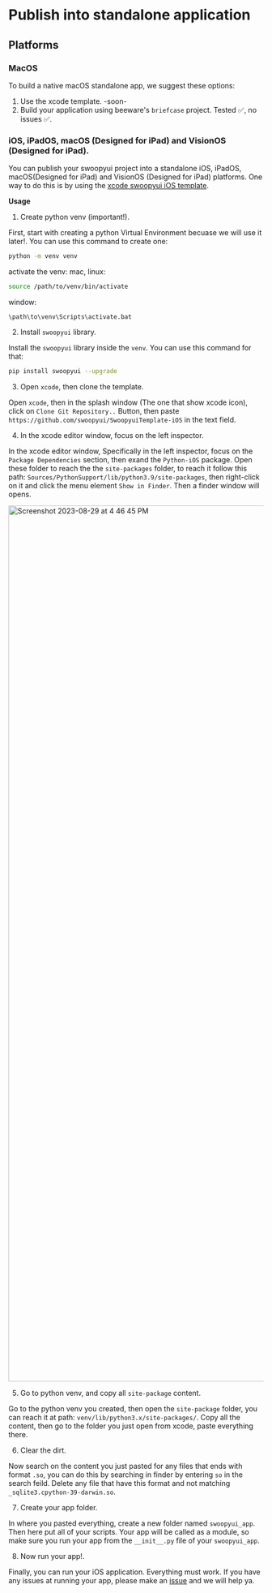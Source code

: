 # Publish into standalone application

## Platforms
### MacOS
To build a native macOS standalone app, we suggest these options:
1. Use the xcode template. -soon-
2. Build your application using beeware's `briefcase` project. Tested ✅, no issues ✅.

### iOS, iPadOS, macOS (Designed for iPad) and VisionOS (Designed for iPad).
You can publish your swoopyui project into a standalone iOS, iPadOS, macOS(Designed for iPad) and VisionOS (Designed for iPad) platforms. One way to do this is by using the [xcode swoopyui iOS template](https://github.com/swoopyui/SwoopyuiTemplate-iOS).

**Usage**
1. Create python venv (important!).

First, start with creating a python Virtual Environment becuase we will use it later!. You can use this command to create one:
```zsh
python -m venv venv
```

activate the venv:
mac, linux:
```zsh
source /path/to/venv/bin/activate
```
window:
```shell
\path\to\venv\Scripts\activate.bat
```

2. Install `swoopyui` library.

Install the `swoopyui` library inside the `venv`. You can use this command for that:
```zsh
pip install swoopyui --upgrade
```

3. Open `xcode`, then clone the template.

Open `xcode`, then in the splash window (The one that show xcode icon), click on `Clone Git Repository..` Button, then paste `https://github.com/swoopyui/SwoopyuiTemplate-iOS` in the text field.


4. In the xcode editor window, focus on the left inspector.

In the xcode editor window, Specifically in the left inspector, focus on the `Package Dependencies` section, then exand the `Python-iOS` package. Open these folder to reach the the `site-packages` folder, to reach it follow this path: `Sources/PythonSupport/lib/python3.9/site-packages`, then right-click on it and click the menu element `Show in Finder`. Then a finder window will opens.

<img width="1728" alt="Screenshot 2023-08-29 at 4 46 45 PM" src="https://github.com/SKbarbon/swoopyui/assets/86029286/2bd75232-886a-4877-9aac-b62fdc50c970">

5. Go to python venv, and copy all `site-package` content.

Go to the python venv you created, then open the `site-package` folder, you can reach it at path: `venv/lib/python3.x/site-packages/`. Copy all the content, then go to the folder you just open from xcode, paste everything there.

6. Clear the dirt.

Now search on the content you just pasted for any files that ends with format `.so`, you can do this by searching in finder by entering `so` in the search feild. Delete any file that have this format and not matching `_sqlite3.cpython-39-darwin.so`.

7. Create your app folder.

In where you pasted everything, create a new folder named `swoopyui_app`. Then here put all of your scripts. Your app will be called as a module, so make sure you run your app from the `__init__.py` file of your `swoopyui_app`.

8. Now run your app!.

Finally, you can run your iOS application. Everything must work. If you have any issues at running your app, please make an [issue](https://github.com/SKbarbon/swoopyui/issues) and we will help ya.